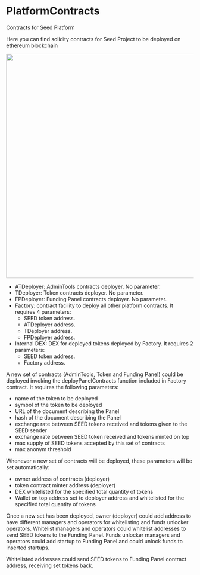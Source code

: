 # PlatformContracts
Contracts for Seed Platform 

Here you can find solidity contracts for Seed Project to be deployed on ethereum blockchain

<img src="https://github.com/seedventure/PlatformContracts/blob/master/SeedPlatform.png" width='600px'>

+	ATDeployer: AdminTools contracts deployer. No parameter.
+	TDeployer: Token contracts deployer. No parameter.
+	FPDeployer: Funding Panel contracts deployer. No parameter.
+ Factory: contract facility to deploy all other platform contracts. It requires 4 parameters:
  - SEED token address.
  - ATDeployer address.
  - TDeployer address.
  - FPDeployer address.
+ Internal DEX: DEX for deployed tokens deployed by Factory. It requires 2 parameters:
  - SEED token address.
  - Factory address.
  
A new set of contracts (AdminTools, Token and Funding Panel) could be deployed invoking the deployPanelContracts function included in Factory contract. It requires the following parameters:
- name of the token to be deployed
- symbol of the token to be deployed
- URL of the document describing the Panel
- hash of the document describing the Panel
- exchange rate between SEED tokens received and tokens given to the SEED sender
- exchange rate between SEED token received and tokens minted on top
- max supply of SEED tokens accepted by this set of contracts
- max anonym threshold

Whenever a new set of contracts will be deployed, these parameters will be set automatically:
- owner address of contracts (deployer)
- token contract minter address (deployer)
- DEX whitelisted for the specified total quantity of tokens
- Wallet on top address set to deployer address and whitelisted for the specified total quantity of tokens

Once a new set has been deployed, owner (deployer) could add address to have different managers and operators for whitelisting and funds unlocker operators. 
Whitelist managers and operators could whitelist addresses to send SEED tokens to the Funding Panel.
Funds unlocker managers and operators could add startup to Funding Panel and could unlock funds to inserted startups.

Whitelisted addresses could send SEED tokens to Funding Panel contract address, receiving set tokens back.
